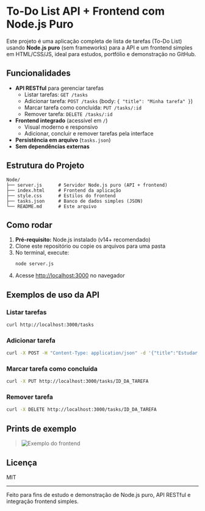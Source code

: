 # To-Do List API + Frontend com Node.js Puro

Este projeto é uma aplicação completa de lista de tarefas (To-Do List) usando **Node.js puro** (sem frameworks) para a API e um frontend simples em HTML/CSS/JS, ideal para estudos, portfólio e demonstração no GitHub.

## Funcionalidades
- **API RESTful** para gerenciar tarefas
  - Listar tarefas: `GET /tasks`
  - Adicionar tarefa: `POST /tasks` (body: `{ "title": "Minha tarefa" }`)
  - Marcar tarefa como concluída: `PUT /tasks/:id`
  - Remover tarefa: `DELETE /tasks/:id`
- **Frontend integrado** (acessível em `/`)
  - Visual moderno e responsivo
  - Adicionar, concluir e remover tarefas pela interface
- **Persistência em arquivo** (`tasks.json`)
- **Sem dependências externas**

## Estrutura do Projeto
```
Node/
├── server.js      # Servidor Node.js puro (API + frontend)
├── index.html     # Frontend da aplicação
├── style.css      # Estilos do frontend
├── tasks.json     # Banco de dados simples (JSON)
└── README.md      # Este arquivo
```

## Como rodar
1. **Pré-requisito:** Node.js instalado (v14+ recomendado)
2. Clone este repositório ou copie os arquivos para uma pasta
3. No terminal, execute:
   ```bash
   node server.js
   ```
4. Acesse [http://localhost:3000](http://localhost:3000) no navegador

## Exemplos de uso da API
### Listar tarefas
```bash
curl http://localhost:3000/tasks
```
### Adicionar tarefa
```bash
curl -X POST -H "Content-Type: application/json" -d '{"title":"Estudar Node.js"}' http://localhost:3000/tasks
```
### Marcar tarefa como concluída
```bash
curl -X PUT http://localhost:3000/tasks/ID_DA_TAREFA
```
### Remover tarefa
```bash
curl -X DELETE http://localhost:3000/tasks/ID_DA_TAREFA
```

## Prints de exemplo
> ![Exemplo do frontend](https://user-images.githubusercontent.com/placeholder/todo-front.png)

## Licença
MIT

---

Feito para fins de estudo e demonstração de Node.js puro, API RESTful e integração frontend simples. 